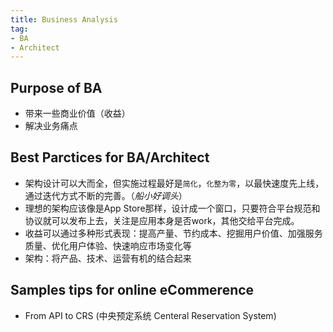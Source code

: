 ```yaml
---
title: Business Analysis
tag:
- BA
- Architect
---
```



## Purpose of BA
- 带来一些商业价值（收益）
- 解决业务痛点

## Best Parctices for BA/Architect
- 架构设计可以大而全，但实施过程最好是`简化`，`化整为零`，以最快速度先上线，通过迭代方式不断的完善。（_船小好调头_）
- 理想的架构应该像是App Store那样，设计成一个窗口，只要符合平台规范和协议就可以发布上去，关注是应用本身是否work，其他交给平台完成。
- 收益可以通过多种形式表现：提高产量、节约成本、挖掘用户价值、加强服务质量、优化用户体验、快速响应市场变化等
- 架构：将产品、技术、运营有机的结合起来

## Samples tips for online eCommerence
- From API to CRS (中央预定系统 Centeral Reservation System)
